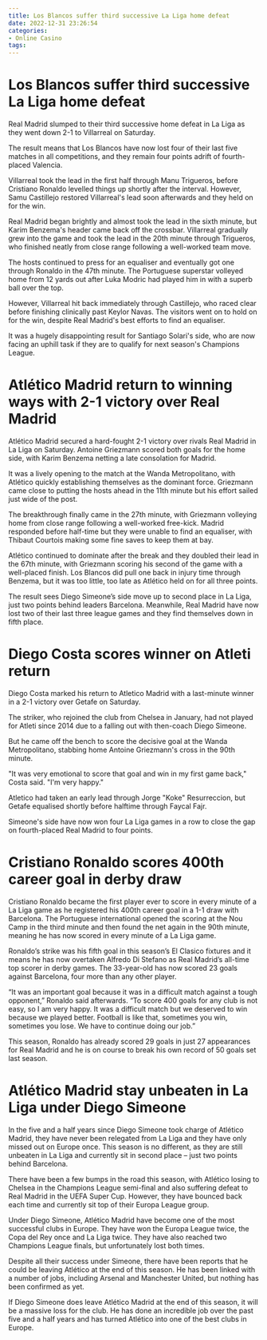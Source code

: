 ```yaml
---
title: Los Blancos suffer third successive La Liga home defeat
date: 2022-12-31 23:26:54
categories:
- Online Casino
tags:
---
```



#  Los Blancos suffer third successive La Liga home defeat

Real Madrid slumped to their third successive home defeat in La Liga as they went down 2-1 to Villarreal on Saturday.

The result means that Los Blancos have now lost four of their last five matches in all competitions, and they remain four points adrift of fourth-placed Valencia.

Villarreal took the lead in the first half through Manu Trigueros, before Cristiano Ronaldo levelled things up shortly after the interval. However, Samu Castillejo restored Villarreal's lead soon afterwards and they held on for the win.

Real Madrid began brightly and almost took the lead in the sixth minute, but Karim Benzema's header came back off the crossbar. Villarreal gradually grew into the game and took the lead in the 20th minute through Trigueros, who finished neatly from close range following a well-worked team move.

The hosts continued to press for an equaliser and eventually got one through Ronaldo in the 47th minute. The Portuguese superstar volleyed home from 12 yards out after Luka Modric had played him in with a superb ball over the top.

However, Villarreal hit back immediately through Castillejo, who raced clear before finishing clinically past Keylor Navas. The visitors went on to hold on for the win, despite Real Madrid's best efforts to find an equaliser.

It was a hugely disappointing result for Santiago Solari's side, who are now facing an uphill task if they are to qualify for next season's Champions League.

#  Atlético Madrid return to winning ways with 2-1 victory over Real Madrid

Atlético Madrid secured a hard-fought 2-1 victory over rivals Real Madrid in La Liga on Saturday. Antoine Griezmann scored both goals for the home side, with Karim Benzema netting a late consolation for Madrid.

It was a lively opening to the match at the Wanda Metropolitano, with Atlético quickly establishing themselves as the dominant force. Griezmann came close to putting the hosts ahead in the 11th minute but his effort sailed just wide of the post.

The breakthrough finally came in the 27th minute, with Griezmann volleying home from close range following a well-worked free-kick. Madrid responded before half-time but they were unable to find an equaliser, with Thibaut Courtois making some fine saves to keep them at bay.

Atlético continued to dominate after the break and they doubled their lead in the 67th minute, with Griezmann scoring his second of the game with a well-placed finish. Los Blancos did pull one back in injury time through Benzema, but it was too little, too late as Atlético held on for all three points.

The result sees Diego Simeone’s side move up to second place in La Liga, just two points behind leaders Barcelona. Meanwhile, Real Madrid have now lost two of their last three league games and they find themselves down in fifth place.

#  Diego Costa scores winner on Atleti return

Diego Costa marked his return to Atletico Madrid with a last-minute winner in a 2-1 victory over Getafe on Saturday.

The striker, who rejoined the club from Chelsea in January, had not played for Atleti since 2014 due to a falling out with then-coach Diego Simeone.

But he came off the bench to score the decisive goal at the Wanda Metropolitano, stabbing home Antoine Griezmann's cross in the 90th minute.

"It was very emotional to score that goal and win in my first game back," Costa said. "I'm very happy."

Atletico had taken an early lead through Jorge "Koke" Resurreccion, but Getafe equalised shortly before halftime through Faycal Fajr.

Simeone's side have now won four La Liga games in a row to close the gap on fourth-placed Real Madrid to four points.

#  Cristiano Ronaldo scores 400th career goal in derby draw

Cristiano Ronaldo became the first player ever to score in every minute of a La Liga game as he registered his 400th career goal in a 1-1 draw with Barcelona. The Portuguese international opened the scoring at the Nou Camp in the third minute and then found the net again in the 90th minute, meaning he has now scored in every minute of a La Liga game.

Ronaldo’s strike was his fifth goal in this season’s El Clasico fixtures and it means he has now overtaken Alfredo Di Stefano as Real Madrid’s all-time top scorer in derby games. The 33-year-old has now scored 23 goals against Barcelona, four more than any other player.

“It was an important goal because it was in a difficult match against a tough opponent,” Ronaldo said afterwards. “To score 400 goals for any club is not easy, so I am very happy. It was a difficult match but we deserved to win because we played better. Football is like that, sometimes you win, sometimes you lose. We have to continue doing our job.”

This season, Ronaldo has already scored 29 goals in just 27 appearances for Real Madrid and he is on course to break his own record of 50 goals set last season.

#  Atlético Madrid stay unbeaten in La Liga under Diego Simeone

In the five and a half years since Diego Simeone took charge of Atlético Madrid, they have never been relegated from La Liga and they have only missed out on Europe once. This season is no different, as they are still unbeaten in La Liga and currently sit in second place – just two points behind Barcelona.

There have been a few bumps in the road this season, with Atlético losing to Chelsea in the Champions League semi-final and also suffering defeat to Real Madrid in the UEFA Super Cup. However, they have bounced back each time and currently sit top of their Europa League group.

Under Diego Simeone, Atlético Madrid have become one of the most successful clubs in Europe. They have won the Europa League twice, the Copa del Rey once and La Liga twice. They have also reached two Champions League finals, but unfortunately lost both times.

Despite all their success under Simeone, there have been reports that he could be leaving Atlético at the end of this season. He has been linked with a number of jobs, including Arsenal and Manchester United, but nothing has been confirmed as yet.

If Diego Simeone does leave Atlético Madrid at the end of this season, it will be a massive loss for the club. He has done an incredible job over the past five and a half years and has turned Atlético into one of the best clubs in Europe.